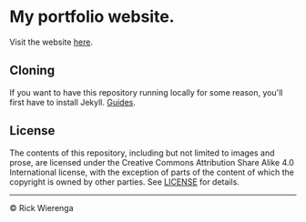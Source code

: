 # My portfolio website. 

Visit the website [here](https://rickwierenga.github.io).

## Cloning
If you want to have this repository running locally for some reason, you'll first have to install Jekyll. [Guides](https://help.github.com/en/articles/setting-up-your-github-pages-site-locally-with-jekyll).

## License

The contents of this repository, including but not limited to images and prose, are licensed under the Creative Commons Attribution Share Alike 4.0 International license, with the exception of parts of the content of which the copyright is owned by other parties. See [LICENSE](/LICENSE) for details.

---

&copy; Rick Wierenga
